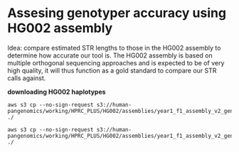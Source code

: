 # Assesing genotyper accuracy using HG002 assembly

Idea: compare estimated STR lengths to those in the HG002 assembly to determine how accurate our tool is. The HG002 assembly is based on multiple orthogonal sequencing approaches and is expected to be of very high quality, it will thus function as a gold standard to compare our STR calls against.

**downloading HG002 haplotypes**
```
aws s3 cp --no-sign-request s3://human-pangenomics/working/HPRC_PLUS/HG002/assemblies/year1_f1_assembly_v2_genbank/HG002.maternal.f1_assembly_v2_genbank.fa.gz ./

aws s3 cp --no-sign-request s3://human-pangenomics/working/HPRC_PLUS/HG002/assemblies/year1_f1_assembly_v2_genbank/HG002.paternal.f1_assembly_v2_genbank.fa.gz ./
```